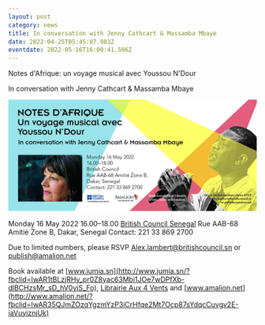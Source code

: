 ```yaml
---
layout: post
category: news
title: In conversation with Jenny Cathcart & Massamba Mbaye
date: 2022-04-25T05:45:07.981Z
eventdate: 2022-05-16T16:00:41.506Z
---
```

Notes d'Afrique: un voyage musical avec Youssou N'Dour

In conversation with Jenny Cathcart & Massamba Mbaye

![Notes d'Afrique: un voyage musical avec Youssou N'Dour](../uploads/cathcart_notes_flyer-16mai.jpg "Notes d'Afrique: un voyage musical avec Youssou N'Dour")

Monday 16 May 2022
16.00–18.00
[British Council Senegal](https://www.facebook.com/BritishCouncilSenegal/?__cft__[0]=AZVzsZsMmrNaJnIdLEFmOE5v-ebVIuntB2eFngcSCNtjzTqxdmRDTm2aI5wNwrS70vAT3j-ORShiBkZC_Opz1gwm28fdeg5F49mHK_upTk3Moyo4EBsdYSbQLq-DAechupczKAmuXsisfOIoHXuFy98mehtwVq01DwM4NsvYmnPK0-F3I4CLCDuTyZMZ9ghQsWI&__tn__=kK-R)
Rue AAB-68 Amitié Zone B, Dakar, Senegal
Contact: 221 33 869 2700

Due to limited numbers, please RSVP Alex.lambert@britishcouncil.sn or publish@amalion.net

Book available at [www.jumia.sn](http://www.jumia.sn/?fbclid=IwAR1tBLzjRHy_pr0Z8yac63Mbi1JOe7wDPfXb-dlBCHzsMr_sD_hV0yiS_Fo), [Librairie Aux 4 Vents](https://www.facebook.com/Librairieaux4Vents/?__cft__[0]=AZVzsZsMmrNaJnIdLEFmOE5v-ebVIuntB2eFngcSCNtjzTqxdmRDTm2aI5wNwrS70vAT3j-ORShiBkZC_Opz1gwm28fdeg5F49mHK_upTk3Moyo4EBsdYSbQLq-DAechupczKAmuXsisfOIoHXuFy98mehtwVq01DwM4NsvYmnPK0-F3I4CLCDuTyZMZ9ghQsWI&__tn__=kK-R) and [www.amalion.net](http://www.amalion.net/?fbclid=IwAR35QJmZOzqYgzmYzP3iCrHfqe2Mt7Ocp87sYdqcCuvgv2E-iaVuyiznjUk)